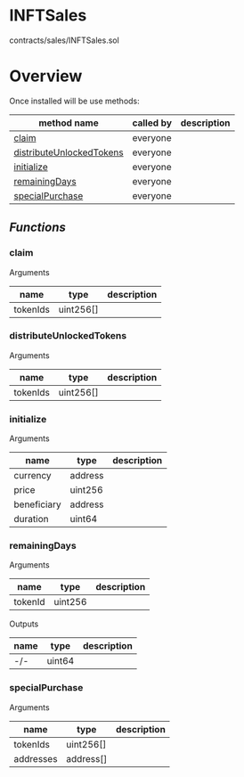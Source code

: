 # INFTSales

contracts/sales/INFTSales.sol

# Overview

Once installed will be use methods:

| **method name** | **called by** | **description** |
|-|-|-|
|<a href="#claim">claim</a>|everyone||
|<a href="#distributeunlockedtokens">distributeUnlockedTokens</a>|everyone||
|<a href="#initialize">initialize</a>|everyone||
|<a href="#remainingdays">remainingDays</a>|everyone||
|<a href="#specialpurchase">specialPurchase</a>|everyone||
## *Functions*
### claim

Arguments

| **name** | **type** | **description** |
|-|-|-|
| tokenIds | uint256[] |  |



### distributeUnlockedTokens

Arguments

| **name** | **type** | **description** |
|-|-|-|
| tokenIds | uint256[] |  |



### initialize

Arguments

| **name** | **type** | **description** |
|-|-|-|
| currency | address |  |
| price | uint256 |  |
| beneficiary | address |  |
| duration | uint64 |  |



### remainingDays

Arguments

| **name** | **type** | **description** |
|-|-|-|
| tokenId | uint256 |  |

Outputs

| **name** | **type** | **description** |
|-|-|-|
| -/- | uint64 |  |



### specialPurchase

Arguments

| **name** | **type** | **description** |
|-|-|-|
| tokenIds | uint256[] |  |
| addresses | address[] |  |


